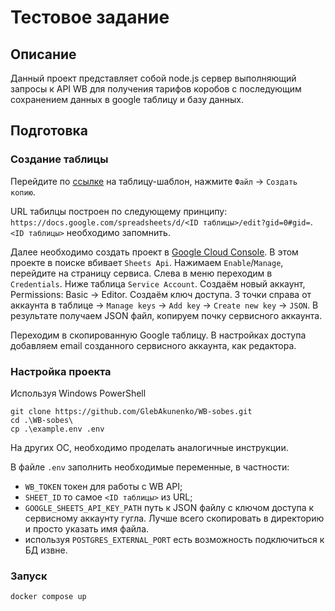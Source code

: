 # Тестовое задание

## Описание
Данный проект представляет собой node.js сервер выполняющий запросы к API WB для получения тарифов коробов с последующим сохранением данных в google таблицу и базу данных.

## Подготовка

### Создание таблицы
Перейдите по [ссылке](https://docs.google.com/spreadsheets/d/13ND5uQtRtWORIF-o7BMCwWXR4Yv82ug9zhcl5y0wYEo/edit?usp=sharing) на таблицу-шаблон, нажмите `Файл` -> `Создать копию`. 

URL табилцы построен по следующему принципу: `https://docs.google.com/spreadsheets/d/<ID таблицы>/edit?gid=0#gid=`. `<ID таблицы>` необходимо запомнить.

Далее необходимо создать проект в [Google Cloud Console](https://console.cloud.google.com/). В этом проекте в поиске вбивает `Sheets Api`. Нажимаем `Enable`/`Manage`, перейдите на страницу сервиса. Слева в меню переходим в `Credentials`. Ниже таблица `Service Account`. Создаём новый аккаунт, Permissions: Basic -> Editor.
Создаём ключ доступа. 3 точки справа от аккаунта в таблице -> `Manage keys` -> `Add key` -> `Create new key` -> `JSON`. В результате получаем JSON файл, копируем почку сервисного аккаунта.

Переходим в скопированную Google таблицу. В настройках доступа добавляем email созданного сервисного аккаунта, как редактора.

### Настройка проекта
Используя Windows PowerShell
```
git clone https://github.com/GlebAkunenko/WB-sobes.git
cd .\WB-sobes\
cp .\example.env .env 
```
На других ОС, необходимо проделать аналогичные инструкции.

В файле `.env` заполнить необходимые переменные, в частности:
- `WB_TOKEN` токен для работы с WB API; 
- `SHEET_ID` то самое `<ID таблицы>` из URL;
- `GOOGLE_SHEETS_API_KEY_PATH` путь к JSON файлу с ключом доступа к сервисному аккаунту гугла. Лучше всего скопировать в директорию и просто указать имя файла.
- используя `POSTGRES_EXTERNAL_PORT` есть возможность подключиться к БД извне.

### Запуск

```
docker compose up
```
